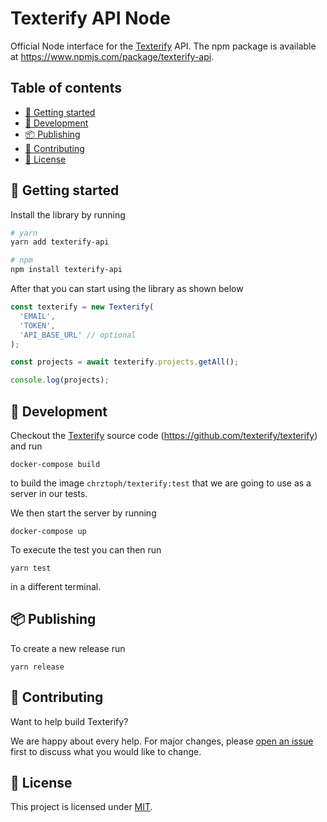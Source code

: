 # Texterify API Node

Official Node interface for the [Texterify](https://texterify.com) API. The npm package is available at https://www.npmjs.com/package/texterify-api.

## Table of contents

- [🚀 Getting started](#getting-started)
- [🔧 Development](#development)
- [📦 Publishing](#publishing)
- [🤝 Contributing](#contributing)
- [📝 License](#license)

## 🚀 Getting started

Install the library by running

```sh
# yarn
yarn add texterify-api

# npm
npm install texterify-api
```

After that you can start using the library as shown below

```ts
const texterify = new Texterify(
  'EMAIL',
  'TOKEN',
  'API_BASE_URL' // optional
);

const projects = await texterify.projects.getAll();

console.log(projects);
```

## 🔧 Development

Checkout the [Texterify](https://texterify.com) source code (https://github.com/texterify/texterify) and run

```
docker-compose build
```

to build the image `chrztoph/texterify:test` that we are going to use as a server in our tests.

We then start the server by running

```
docker-compose up
```

To execute the test you can then run

```
yarn test
```

in a different terminal.

## 📦 Publishing

To create a new release run

```
yarn release
```

## 🤝 Contributing

Want to help build Texterify?

We are happy about every help. For major changes, please [open an issue](https://github.com/texterify/texterify-api-node/issues/new) first to discuss what you would like to change.

## 📝 License

This project is licensed under [MIT](LICENSE).
